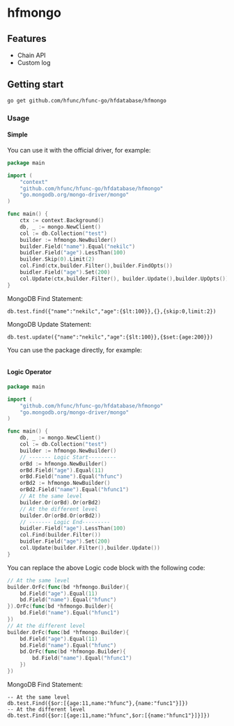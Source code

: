 # hfmongo

## Features

- Chain API
- Custom log

## Getting start

`go get github.com/hfunc/hfunc-go/hfdatabase/hfmongo`

### Usage

#### Simple
You can use it with the official driver, for example:

```go
package main

import (
	"context"
	"github.com/hfunc/hfunc-go/hfdatabase/hfmongo"
	"go.mongodb.org/mongo-driver/mongo"
)

func main() {
	ctx := context.Background()
	db, _ := mongo.NewClient()
	col := db.Collection("test")
	builder := hfmongo.NewBuilder()
	builder.Field("name").Equal("nekilc")
	buidler.Field("age").LessThan(100)
	builder.Skip(0).Limit(2)
	col.Find(ctx,builder.Filter(),builder.FindOpts())
	buidler.Field("age").Set(200)
	col.Update(ctx,builder.Filter(), builder.Update(),builder.UpOpts())
}
```
MongoDB Find Statement:
```genericsql
db.test.find({"name":"nekilc","age":{$lt:100}},{},{skip:0,limit:2})
```

MongoDB Update Statement:
```mongo
db.test.update({"name":"nekilc","age":{$lt:100}},{$set:{age:200}})
```

You can use the package directly, for example:

```go

```

#### Logic Operator

```go
package main

import (
	"github.com/hfunc/hfunc-go/hfdatabase/hfmongo"
	"go.mongodb.org/mongo-driver/mongo"
)

func main() {
	db, _ := mongo.NewClient()
	col := db.Collection("test")
	builder := hfmongo.NewBuilder()
	// ------- Logic Start---------
	orBd := hfmongo.NewBuilder()
	orBd.Field("age").Equal(11)
	orBd.Field("name").Equal("hfunc")
	orBd2 := hfmongo.NewBuilder()
	orBd2.Field("name").Equal("hfunc1")
	// At the same level
	builder.Or(orBd).Or(orBd2)
	// At the different level
	builder.Or(orBd.Or(orBd2))
	// ------- Logic End---------
	buidler.Field("age").LessThan(100)
	col.Find(builder.Filter())
	buidler.Field("age").Set(200)
	col.Update(builder.Filter(),builder.Update())
}
```
You can replace the above Logic code block with the following code:
```go
// At the same level
builder.OrFc(func(bd *hfmongo.Builder){
	bd.Field("age").Equal(11)
    bd.Field("name").Equal("hfunc")
}).OrFc(func(bd *hfmongo.Builder){
    bd.Field("name").Equal("hfunc1")
})
// At the different level
builder.OrFc(func(bd *hfmongo.Builder){
    bd.Field("age").Equal(11)
    bd.Field("name").Equal("hfunc")
	bd.OrFc(func(bd *hfmongo.Builder){
        bd.Field("name").Equal("hfunc1")
    })
})
```
MongoDB Find Statement:
```genericsql
-- At the same level
db.test.Find({$or:[{age:11,name:"hfunc"},{name:"func1"}]})
-- At the different level
db.test.Find({$or:[{age:11,name:"hfunc",$or:[{name:"hfunc1"}]}]})
```